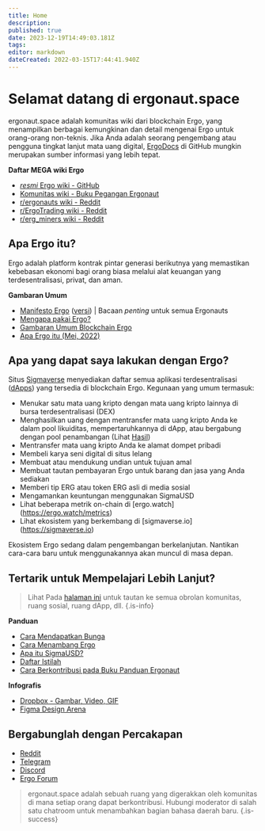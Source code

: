```yaml
---
title: Home
description: 
published: true
date: 2023-12-19T14:49:03.181Z
tags: 
editor: markdown
dateCreated: 2022-03-15T17:44:41.940Z
---
```



# Selamat datang di ergonaut.space
ergonaut.space adalah komunitas wiki dari blockchain Ergo, yang menampilkan berbagai kemungkinan dan detail mengenai Ergo untuk orang-orang non-teknis. Jika Anda adalah seorang pengembang atau pengguna tingkat lanjut mata uang digital, [ErgoDocs](http://docs.ergoplatform.org/) di GitHub mungkin merupakan sumber informasi yang lebih tepat. 

**Daftar MEGA wiki Ergo**
- [*resmi* Ergo wiki - GitHub](https://github.com/ergoplatform/ergo/wiki)
- [Komunitas wiki - Buku Pegangan Ergonaut](https://ergonaut.space/e/en/home)
- [r/ergonauts wiki - Reddit](https://www.reddit.com/r/ergonauts/wiki/index/)
- [r/ErgoTrading wiki - Reddit](https://www.reddit.com/r/ErgoTrading/wiki/index/) 
- [r/erg_miners wiki - Reddit](https://www.reddit.com/r/erg_miners/wiki/index/)


## Apa Ergo itu?

Ergo adalah platform kontrak pintar generasi berikutnya yang memastikan kebebasan ekonomi bagi orang biasa melalui alat keuangan yang terdesentralisasi, privat, dan aman.

**Gambaran Umum**

- [Manifesto Ergo](https://ergoplatform.org/en/blog/2021-04-26-the-ergo-manifesto/) ([versi](Ergo/manifesto)) | Bacaan *penting* untuk semua Ergonauts 
- [Mengapa pakai Ergo?](/en/Ergo/why-ergo)
- [Gambaran Umum Blockchain Ergo](Ergo/Overview)
- [Apa Ergo itu (Mei, 2022)](https://www.youtube.com/watch?v=LyyD-clUvyI&t=941s)


## Apa yang dapat saya lakukan dengan Ergo?
Situs [Sigmaverse](https://sigmaverse.io/) menyediakan daftar semua aplikasi terdesentralisasi ([dApps](https://ergonaut.space/en/Glossary/dApps)) yang tersedia di blockchain Ergo. Kegunaan yang umum termasuk:

- Menukar satu mata uang kripto dengan mata uang kripto lainnya di bursa terdesentralisasi (DEX)
- Menghasilkan uang dengan mentransfer mata uang kripto Anda ke dalam pool likuiditas, mempertaruhkannya di dApp, atau bergabung dengan pool penambangan (Lihat [Hasil](/en/Panduan/hasil))
- Mentransfer mata uang kripto Anda ke alamat dompet pribadi
- Membeli karya seni digital di situs lelang
- Membuat atau mendukung undian untuk tujuan amal
- Membuat tautan pembayaran Ergo untuk barang dan jasa yang Anda sediakan
- Memberi tip ERG atau token ERG asli di media sosial
- Mengamankan keuntungan menggunakan SigmaUSD
- Lihat beberapa metrik on-chain di [ergo.watch] (https://ergo.watch/metrics)
- Lihat ekosistem yang berkembang di [sigmaverse.io] (https://sigmaverse.io)

Ekosistem Ergo sedang dalam pengembangan berkelanjutan. Nantikan cara-cara baru untuk menggunakannya akan muncul di masa depan.



## Tertarik untuk Mempelajari Lebih Lanjut?

> Lihat Pada [halaman ini](https://linktr.ee/ergoplatform) untuk tautan ke semua obrolan komunitas, ruang sosial, ruang dApp, dll. 
{.is-info}



**Panduan**
- [Cara Mendapatkan Bunga](https://ergonaut.space/en/Guides/yield)
- [Cara Menambang Ergo](https://ergonaut.space/en/Guides/Mining)
- [Apa itu SigmaUSD?](https://ergonaut.space/en/dApps/SigmaUSD/Overview)
- [Daftar Istilah](https://ergonaut.space/en/Glossary)
- [Cara Berkontribusi pada Buku Panduan Ergonaut](https://ergonaut.space/en/Guides/Ergonaut-Handbook/Editor's-Guide)

**Infografis**
- [Dropbox - Gambar, Video, GIF](https://www.dropbox.com/sh/jionpgnj89eod2f/AAC5S1vnOwO3gm2vRYOmDBQ-a?dl=0)
- [Figma Design Arena](https://www.figma.com/file/pd92vgB3xNFThaacIKodYs/ERGO?node-id=538%3A987)

## Bergabunglah dengan Percakapan

- [Reddit](https://www.reddit.com/r/ergonauts)
- [Telegram](https://t.me/ergoplatform)
- [Discord](https://discordapp.com/invite/gYrVrjS)
- [Ergo Forum](https://www.ergoforum.org/)

> ergonaut.space adalah sebuah ruang yang digerakkan oleh komunitas di mana setiap orang dapat berkontribusi. Hubungi moderator di salah satu chatroom untuk menambahkan bagian bahasa daerah baru.
{.is-success}
